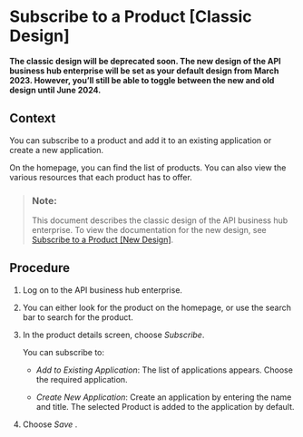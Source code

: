 <!-- loio2e586e1110c54b02967a2272b4a10451 -->

# Subscribe to a Product \[Classic Design\]

**The classic design will be deprecated soon. The new design of the API business hub enterprise will be set as your default design from March 2023. However, you’ll still be able to toggle between the new and old design until June 2024.** 



## Context

You can subscribe to a product and add it to an existing application or create a new application.

On the homepage, you can find the list of products. You can also view the various resources that each product has to offer.

> ### Note:  
> This document describes the classic design of the API business hub enterprise. To view the documentation for the new design, see [Subscribe to a Product \[New Design\]](subscribe-to-a-product-new-design-486d263.md).



## Procedure

1.  Log on to the API business hub enterprise.

2.  You can either look for the product on the homepage, or use the search bar to search for the product.

3.  In the product details screen, choose *Subscribe*.

    You can subscribe to:

    -   *Add to Existing Application*: The list of applications appears. Choose the required application.

    -   *Create New Application*: Create an application by entering the name and title. The selected Product is added to the application by default.


4.  Choose *Save* .


